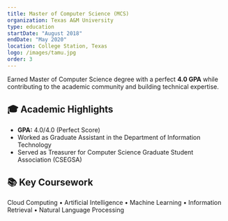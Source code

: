 ```yaml
---
title: Master of Computer Science (MCS)
organization: Texas A&M University
type: education
startDate: "August 2018"
endDate: "May 2020"
location: College Station, Texas
logo: /images/tamu.jpg
order: 3
---
```


Earned Master of Computer Science degree with a perfect **4.0 GPA** while contributing to the academic community and building technical expertise.

## 🎓 Academic Highlights

- **GPA:** 4.0/4.0 (Perfect Score)
- Worked as Graduate Assistant in the Department of Information Technology
- Served as Treasurer for Computer Science Graduate Student Association (CSEGSA)

## 📚 Key Coursework

Cloud Computing • Artificial Intelligence • Machine Learning • Information Retrieval • Natural Language Processing
